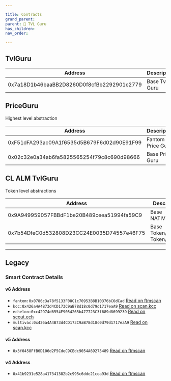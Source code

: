 ```yaml
---

title: Contracts
grand_parent:
parent: 💸 TVL Guru
has_children:
nav_order:

---
```


## TvlGuru

Address                                    | Description
------------------------------------------ | ----------------------------------
0x7a18D1b46baaBB2D8260D0f8cfBb2292901c2779 | Base Tvl Guru

## PriceGuru
Highest level abstraction

Address                                    | Description
------------------------------------------ | ----------------------------------
0xF51dFA293ac09A1f6535d5B679F6d02d90E91F99 | Fantom Price Guru
0x02c32e0a34ab6fa5825565254f79c8c690d98666 | Base Price Guru


## CL ALM TvlGuru
Token level abstractions

Address                                    | Description
------------------------------------------ | ----------------------------------
0x9A949959057FBBdF1be20B489ceea51994fa59C9 | Base NATIVE/USD6
0x7b54DfeC0d532808D23CC24E0035D74557e46F75 | Base Token/Native, Token/Usd6


---

## Legacy
### Smart Contract Details
#### v6 Address
- `fantom:0x0786c3a78f5133F08C1c70953B8B10376bC6dCad` [Read on ftmscan](https://ftmscan.com/address/0x0786c3a78f5133F08C1c70953B8B10376bC6dCad#readContract)
- `kcc:0x426a4A4B73d4CD173C9aB78d18c0d79d1717eaA9` [Read on scan.kcc](https://scan.kcc.io/address/0x426a4A4B73d4CD173C9aB78d18c0d79d1717eaA9/read-contracts)
- `echelon:0xc42974d6554F9054265b477723C3f689d8699239` [Read on scout.ech](https://scout.ech.netowork/address/0xc42974d6554F9054265b477723C3f689d8699239/read-contracts)
- `multivac:0x426a4A4B73d4CD173C9aB78d18c0d79d1717eaA9` [Read on scan.kcc](https://scan.kcc.io/address/0x426a4A4B73d4CD173C9aB78d18c0d79d1717eaA9/read-contracts)

#### v5 Address
- `0x3f0458FfB6D106d2F5CdeC9CEdc9054A69275489` [Read on ftmscan](https://ftmscan.com/address/0x3f0458FfB6D106d2F5CdeC9CEdc9054A69275489#readContract)

#### v4 Address
- `0x41b9231e528a417341382b2c995c6dde21cea93d` [Read on ftmscan](https://ftmscan.com/address/0x41b9231e528a417341382b2c995c6dde21cea93d#readContract)